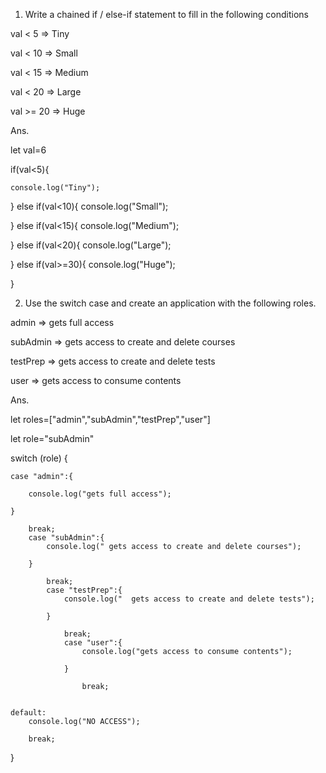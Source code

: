 1. Write a chained if / else-if statement to fill in the following       conditions

val  < 5  =>  Tiny

val  < 10  =>  Small

val  < 15  =>  Medium

val  < 20  => Large

val  >= 20  => Huge

Ans.


let val=6

if(val<5){

    console.log("Tiny");
    
}
else if(val<10){
    console.log("Small");
    
}
else if(val<15){
    console.log("Medium");
    
}
else if(val<20){
    console.log("Large");
    
}
else if(val>=30){
    console.log("Huge");
    
}

2. Use the switch case and create an application with the following roles.

admin => gets full access

subAdmin => gets access to create and delete courses

testPrep => gets access to create and delete tests

user => gets access to consume contents


Ans.

let roles=["admin","subAdmin","testPrep","user"]

let role="subAdmin"

switch (role) {

    case "admin":{
    
        console.log("gets full access");
        
    }
        
        break;
        case "subAdmin":{
            console.log(" gets access to create and delete courses");
            
        }
            
            break;
            case "testPrep":{
                console.log("  gets access to create and delete tests");
                
            }
                
                break;
                case "user":{
                    console.log("gets access to consume contents");
                    
                }
                    
                    break;
        

    default:
        console.log("NO ACCESS");
        
        break;
}

